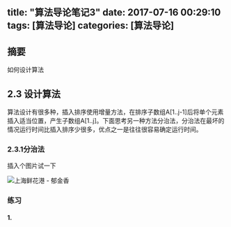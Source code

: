 title: "算法导论笔记3"
date: 2017-07-16 00:29:10
tags: [算法导论]
categories: [算法导论]
---

## 摘要
如何设计算法
<!--more-->


## 2.3 设计算法

算法设计有很多种，插入排序使用增量方法，在排序子数组A[1..j-1]后将单个元素插入适当位置，产生子数组A[1..j]。下面思考另一种方法分治法，分治法在最坏的情况运行时间比插入排序少很多，优点之一是往往很容易确定运行时间。


### 2.3.1分治法

插入个图片试一下

<img src="/i/eg_tulip.jpg"  alt="上海鲜花港 - 郁金香" />



### 练习

#### 1. 
